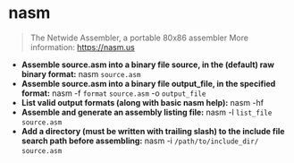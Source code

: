 # nasm
> The Netwide Assembler, a portable 80x86 assembler
> More information: <https://nasm.us>
- **Assemble source.asm into a binary file source, in the (default) raw binary format:**
nasm `source.asm`
- **Assemble source.asm into a binary file output_file, in the specified format:**
nasm -f `format` `source.asm` -o `output_file`
- **List valid output formats (along with basic nasm help):**
nasm -hf
- **Assemble and generate an assembly listing file:**
nasm -l `list_file` `source.asm`
- **Add a directory (must be written with trailing slash) to the include file search path before assembling:**
nasm -i `/path/to/include_dir/` `source.asm`
